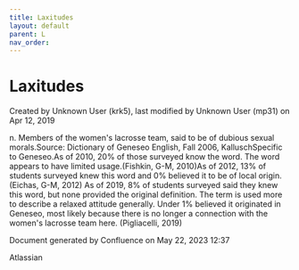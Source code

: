 ```yaml
---
title: Laxitudes
layout: default
parent: L
nav_order:
---
```


# Laxitudes

Created by  Unknown User (krk5), last modified by  Unknown User (mp31) on Apr 12, 2019

n. Members of the women's lacrosse team, said to be of dubious sexual morals.Source: Dictionary of Geneseo English, Fall 2006, KalluschSpecific to Geneseo.As of 2010, 20% of those surveyed know the word. The word appears to have limited usage.(Fishkin, G-M, 2010)As of 2012, 13% of students surveyed knew this word and 0% believed it to be of local origin.(Eichas, G-M, 2012) As of 2019, 8% of students surveyed said they knew this word, but none provided the original definition. The term is used more to describe a relaxed attitude generally. Under 1% believed it originated in Geneseo, most likely because there is no longer a connection with the women's lacrosse team here. (Pigliacelli, 2019)

Document generated by Confluence on May 22, 2023 12:37

Atlassian
